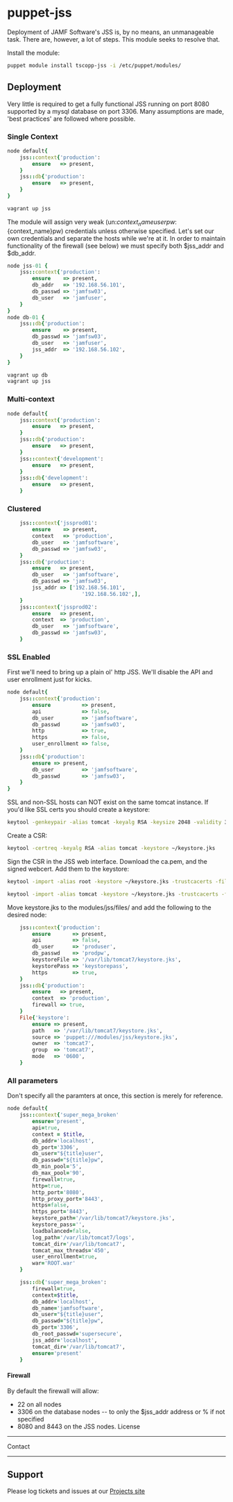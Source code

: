 # puppet-jss

Deployment of JAMF Software's JSS is, by no means, an unmanageable task. There are, however, a lot of steps. This module seeks to resolve that.

Install the module:
```bash
puppet module install tscopp-jss -i /etc/puppet/modules/
```

## Deployment

Very little is required to get a fully functional JSS running on port 8080 supported by a mysql database on port 3306. Many assumptions are made, 'best practices' are followed where possible.

### Single Context
```ruby
node default{
    jss::context{'production':
        ensure   => present,
    }
    jss::db{'production':
        ensure   => present,
    }
}
```

```bash
vagrant up jss
```

The module will assign very weak (un:${context_name}user pw:${context_name}pw) credentials unless otherwise specified. Let's set our own credentials and separate the hosts while we're at it. In order to maintain functionality of the firewall (see below) we must specify both $jss_addr and $db_addr.
```ruby
node jss-01 {
    jss::context{'production':
        ensure    => present,
        db_addr   => '192.168.56.101',
        db_passwd => 'jamfsw03',
        db_user   => 'jamfuser',
    }
}
node db-01 {
    jss::db{'production':
        ensure    => present,
        db_passwd => 'jamfsw03',
        db_user   => 'jamfuser',
        jss_addr  => '192.168.56.102',
    }
}
```
```bash
vagrant up db
vagrant up jss
```

### Multi-context
```ruby
node default{
    jss::context{'production':
        ensure   => present,
    }
    jss::db{'production':
        ensure   => present,
    }
    jss::context{'development':
        ensure   => present,
    }
    jss::db{'development':
        ensure   => present,
    }
```

### Clustered
```ruby
    jss::context{'jssprod01':
        ensure    => present,
        context   => 'production',
        db_user   => 'jamfsoftware',
        db_passwd => 'jamfsw03',
    }
    jss::db{'production':
        ensure   => present,
        db_user   => 'jamfsoftware',
        db_passwd => 'jamfsw03',
        jss_addr => ['192.168.56.101',
                        '192.168.56.102',],
    }
    jss::context{'jssprod02':
        ensure   => present,
        context  => 'production',
        db_user   => 'jamfsoftware',
        db_passwd => 'jamfsw03',
    }
```

### SSL Enabled

First we'll need to bring up a plain ol' http JSS. We'll disable the API and user enrollment just for kicks.
```ruby
node default{
    jss::context{'production':
        ensure          => present,
        api             => false,
        db_user         => 'jamfsoftware',
        db_passwd       => 'jamfsw03',
        http            => true,
        https           => false,
        user_enrollment => false,
    }
    jss::db{'production':
        ensure => present,
        db_user         => 'jamfsoftware',
        db_passwd       => 'jamfsw03',
    }
}
```
SSL and non-SSL hosts can NOT exist on the same tomcat instance. If you'd like SSL certs you should create a keystore:

```bash
keytool -genkeypair -alias tomcat -keyalg RSA -keysize 2048 -validity 365 -keystore ~/keystore.jks
```
Create a CSR:
```bash
keytool -certreq -keyalg RSA -alias tomcat -keystore ~/keystore.jks
```
Sign the CSR in the JSS web interface. Download the ca.pem, and the signed webcert. Add them to the keystore:
```bash
keytool -import -alias root -keystore ~/keystore.jks -trustcacerts -file ~/Downloads/ca.pem
```
```bash
keytool -import -alias tomcat -keystore ~/keystore.jks -trustcacerts -file ~/Downloads/webcert.pem
```
Move keystore.jks to the modules/jss/files/ and add the following to the desired node:
```ruby
    jss::context{'production':
        ensure       => present,
        api          => false,
        db_user      => 'produser',
        db_passwd    => 'prodpw',
        keystoreFile => '/var/lib/tomcat7/keystore.jks',
        keystorePass => 'keystorepass',
        https        => true,
    }
    jss::db{'production':
        ensure   => present,
        context  => 'production',
        firewall => true,
    }
    File{'keystore':
        ensure => present,
        path   => '/var/lib/tomcat7/keystore.jks',
        source => 'puppet:///modules/jss/keystore.jks',
        owner  => 'tomcat7',
        group  => 'tomcat7',
        mode   => '0600',
    }
```
### All parameters
Don't specify all the paramters at once, this section is merely for reference.

```ruby
node default{
    jss::context{'super_mega_broken'
        ensure='present',
        api=true,
        context = $title,
        db_addr='localhost',
        db_port='3306',
        db_user="${title}user",
        db_passwd="${title}pw",
        db_min_pool='5',
        db_max_pool='90',
        firewall=true,
        http=true,
        http_port='8080',
        http_proxy_port='8443',
        https=false,
        https_port='8443',
        keystore_path='/var/lib/tomcat7/keystore.jks',
        keystore_pass='',
        loadbalanced=false,
        log_path='/var/lib/tomcat7/logs',
        tomcat_dir='/var/lib/tomcat7',
        tomcat_max_threads='450',
        user_enrollment=true,
        war='ROOT.war'
    }

    jss::db{'super_mega_broken':
        firewall=true,
        context=$title,
        db_addr='localhost',
        db_name='jamfsoftware',
        db_user="${title}user",
        db_passwd="${title}pw",
        db_port='3306',
        db_root_passwd='supersecure',
        jss_addr='localhost',
        tomcat_dir='/var/lib/tomcat7',
        ensure='present'
    }
```
#### Firewall
By default the firewall will allow:
- 22 on all nodes
- 3306 on the database nodes -- to only the $jss_addr address or % if not specified
- 8080 and 8443 on the JSS nodes.
License
-------


Contact

-------


Support
-------

Please log tickets and issues at our [Projects site](http://projects.example.com)
